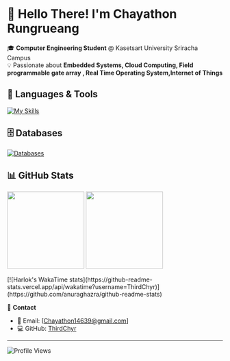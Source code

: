 # 👋 Hello There! I'm **Chayathon Rungrueang**  

🎓 **Computer Engineering Student** @ Kasetsart University Sriracha Campus  
💡 Passionate about **Embedded Systems, Cloud Computing, Field programmable gate array , Real Time Operating System,Internet of Things**  


## 🚀 **Languages & Tools**
[![My Skills](https://skillicons.dev/icons?i=c,cpp,ts,javascript,arduino,docker,postman,py,anaconda,ubuntu,linux,azure&perline=7)](https://skill-icons-builder.vercel.app/)

## 🗄 **Databases**
[![Databases](https://skillicons.dev/icons?i=mongodb,mysql)](https://skillicons.dev)

## 📊 **GitHub Stats**
<p align="left">
  <img height="180em" src="https://github-readme-stats.vercel.app/api?username=ThirdChyr&show_icons=true&theme=tokyonight&hide_border=true" />
  <img height="180em" src="https://github-readme-stats.vercel.app/api/top-langs/?username=ThirdChyr&layout=compact&theme=tokyonight&hide_border=true" />
</p>
[![Harlok's WakaTime stats](https://github-readme-stats.vercel.app/api/wakatime?username=ThirdChyr)](https://github.com/anuraghazra/github-readme-stats)

🔗 **Contact**  
- 📧 Email: [Chayathon14639@gmail.com]  
- 💻 GitHub: [ThirdChyr](https://github.com/ThirdChyr)  

---

![Profile Views](https://komarev.com/ghpvc/?username=ThirdChyr&color=blue)


